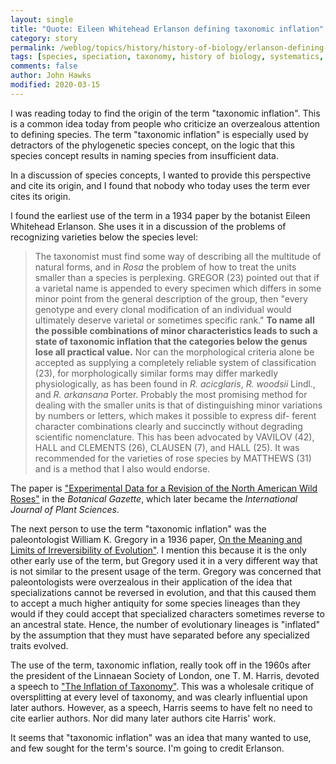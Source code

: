 ```yaml
---
layout: single
title: "Quote: Eileen Whitehead Erlanson defining taxonomic inflation"
category: story
permalink: /weblog/topics/history/history-of-biology/erlanson-defining-taxonomic-inflation-2020.html
tags: [species, speciation, taxonomy, history of biology, systematics, taxonomic inflation]
comments: false
author: John Hawks
modified: 2020-03-15
---
```


I was reading today to find the origin of the term "taxonomic inflation". This is a common idea today from people who criticize an overzealous attention to defining species. The term "taxonomic inflation" is especially used by detractors of the phylogenetic species concept, on the logic that this species concept results in naming species from insufficient data.

In a discussion of species concepts, I wanted to provide this perspective and cite its origin, and I found that nobody who today uses the term ever cites its origin.

I found the earliest use of the term in a 1934 paper by the botanist Eileen Whitehead Erlanson. She uses it in a discussion of the problems of recognizing varieties below the species level:

<blockquote>The taxonomist must find some way of describing all the multitude of natural forms, and in <em>Rosa</em> the problem of how to treat the units smaller than a species is perplexing. GREGOR (23) pointed out that if a varietal name is appended to every specimen which differs in some minor point from the general description of the group, then "every genotype and every clonal modification of an individual would ultimately deserve varietal or sometimes specific rank." <strong>To name all the possible combinations of minor characteristics leads to such a state of taxonomic inflation that the categories below the genus lose all practical value.</strong> Nor can the morphological criteria alone be accepted as supplying a completely reliable system of classification (23), for morphologically similar forms may differ markedly physiologically, as has been found in <em>R. acicglaris</em>, <em>R. woodsii</em> Lindl., and <em>R. arkansana</em> Porter. Probably the most promising method for dealing with the smaller units is that of distinguishing minor variations by numbers or letters, which makes it possible to express dif- ferent character combinations clearly and succinctly without degrading scientific nomenclature. This has been advocated by VAVILOV (42), HALL and CLEMENTS (26), CLAUSEN (7), and HALL (25). It was recommended for the varieties of rose species by MATTHEWS (31) and is a method that I also would endorse.</blockquote>

The paper is <a href="https://doi.org/10.1086/334469">"Experimental Data for a Revision of the North American Wild Roses"</a> in the <em>Botanical Gazette</em>, which later became the <em>International Journal of Plant Sciences</em>.

The next person to use the term "taxonomic inflation" was the paleontologist William K. Gregory in a 1936 paper, <a href="https://www.jstor.org/stable/2457607">On the Meaning and Limits of Irreversibility of Evolution"</a>. I mention this because it is the only other early use of the term, but Gregory used it in a very different way that is not similar to the present usage of the term. Gregory was concerned that paleontologists were overzealous in their application of the idea that specializations cannot be reversed in evolution, and that this caused them to accept a much higher antiquity for some species lineages than they would if they could accept that specialized characters sometimes reverse to an ancestral state. Hence, the number of evolutionary lineages is "inflated" by the assumption that they must have separated before any specialized traits evolved.

The use of the term, taxonomic inflation, really took off in the 1960s after the president of the Linnaean Society of London, one T. M. Harris, devoted a speech to <a href="https://doi.org/10.1111/j.1095-8312.1964.tb00918.x">"The Inflation of Taxonomy"</a>. This was a wholesale critique of oversplitting at every level of taxonomy, and was clearly influential upon later authors. However, as a speech, Harris seems to have felt no need to cite earlier authors. Nor did many later authors cite Harris' work.

It seems that "taxonomic inflation" was an idea that many wanted to use, and few sought for the term's source. I'm going to credit Erlanson.

